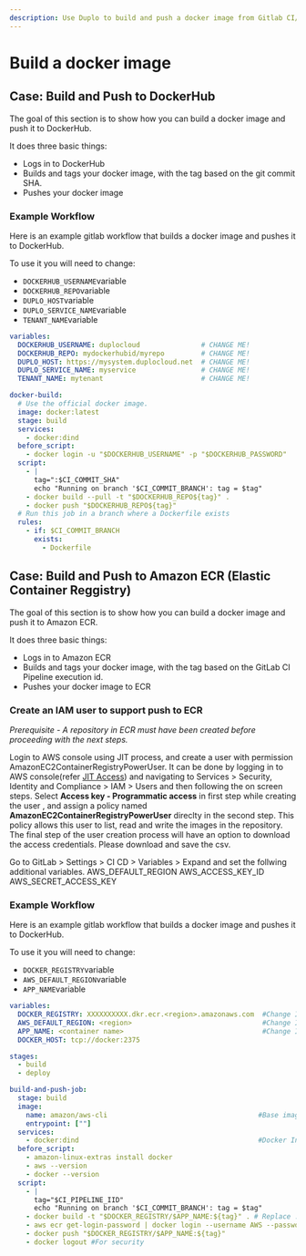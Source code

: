 ```yaml
---
description: Use Duplo to build and push a docker image from Gitlab CI/CD
---
```


# Build a docker image

## Case: Build and Push to DockerHub

The goal of this section is to show how you can build a docker image and push it to DockerHub.

It does three basic things:

* Logs in to DockerHub
* Builds and tags your docker image, with the tag based on the git commit SHA.
* Pushes your docker image

### Example Workflow

Here is an example gitlab workflow that builds a docker image and pushes it to DockerHub.

To use it you will need to change:

* `DOCKERHUB_USERNAME`variable
* `DOCKERHUB_REPO`variable
* `DUPLO_HOST`variable
* `DUPLO_SERVICE_NAME`variable
* `TENANT_NAME`variable

```yaml
variables:
  DOCKERHUB_USERNAME: duplocloud               # CHANGE ME!
  DOCKERHUB_REPO: mydockerhubid/myrepo         # CHANGE ME!
  DUPLO_HOST: https://mysystem.duplocloud.net  # CHANGE ME!
  DUPLO_SERVICE_NAME: myservice                # CHANGE ME!
  TENANT_NAME: mytenant                        # CHANGE ME!

docker-build:
  # Use the official docker image.
  image: docker:latest
  stage: build
  services:
    - docker:dind
  before_script:
    - docker login -u "$DOCKERHUB_USERNAME" -p "$DOCKERHUB_PASSWORD"
  script:
    - |
      tag=":$CI_COMMIT_SHA"
      echo "Running on branch '$CI_COMMIT_BRANCH': tag = $tag"
    - docker build --pull -t "$DOCKERHUB_REPO${tag}" .
    - docker push "$DOCKERHUB_REPO${tag}"
  # Run this job in a branch where a Dockerfile exists
  rules:
    - if: $CI_COMMIT_BRANCH
      exists:
        - Dockerfile
```

## Case: Build and Push to Amazon ECR (Elastic Container Reggistry)

The goal of this section is to show how you can build a docker image and push it to Amazon ECR.

It does three basic things:

* Logs in to Amazon ECR
* Builds and tags your docker image, with the tag based on the GitLab CI Pipeline execution id.
* Pushes your docker image to ECR

### Create an IAM user to support push to ECR
_Prerequisite - A repository in ECR must have been created before proceeding with the next steps._

Login to AWS console using JIT process, and create a user with permission AmazonEC2ContainerRegistryPowerUser. It can be done by logging in to AWS console(refer [JIT Access](https://docs.duplocloud.com/docs/aws/use-cases/jit-access)) and navigating to Services > Security, Identity and Compliance > IAM > Users and then following the on screen steps. Select **Access key - Programmatic access** in first step while creating the user , and assign a policy named **AmazonEC2ContainerRegistryPowerUser** direclty in the second step. This policy allows this user to list, read and write the images in the repository. The final step of the user creation process will have an option to download the access credentials. Please download and save the csv.

Go to GitLab > Settings > CI CD > Variables > Expand and set the follwing additional variables.
AWS_DEFAULT_REGION
AWS_ACCESS_KEY_ID
AWS_SECRET_ACCESS_KEY


### Example Workflow

Here is an example gitlab workflow that builds a docker image and pushes it to DockerHub.

To use it you will need to change:

* `DOCKER_REGISTRY`variable
* `AWS_DEFAULT_REGION`variable
* `APP_NAME`variable

```yaml
variables:
  DOCKER_REGISTRY: XXXXXXXXXX.dkr.ecr.<region>.amazonaws.com  #Change It
  AWS_DEFAULT_REGION: <region>                                #Change It
  APP_NAME: <container name>                                  #Change It
  DOCKER_HOST: tcp://docker:2375

stages:
  - build
  - deploy

build-and-push-job:
  stage: build
  image:
    name: amazon/aws-cli                                     #Base image, needed for AWS CLI tools
    entrypoint: [""]
  services:
    - docker:dind                                            #Docker In Docker - needed for docker commands
  before_script:
    - amazon-linux-extras install docker
    - aws --version
    - docker --version
  script:
    - |
      tag="$CI_PIPELINE_IID"
      echo "Running on branch '$CI_COMMIT_BRANCH': tag = $tag"
    - docker build -t "$DOCKER_REGISTRY/$APP_NAME:${tag}" . # Replace . with path to Dockerfile relative to this file if Dockerfile is not in repo root dir
    - aws ecr get-login-password | docker login --username AWS --password-stdin $DOCKER_REGISTRY
    - docker push "$DOCKER_REGISTRY/$APP_NAME:${tag}"
    - docker logout #For security
```
